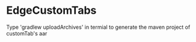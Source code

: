 # EdgeCustomTabs

Type 'gradlew uploadArchives' in termial to generate the maven project of customTab's aar
